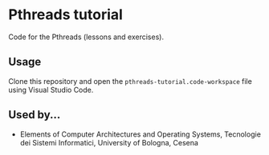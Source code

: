 # Pthreads tutorial
Code for the Pthreads (lessons and exercises).

## Usage
Clone this repository and open the `pthreads-tutorial.code-workspace` file using Visual Studio Code.

## Used by...
- Elements of Computer Architectures and Operating Systems, Tecnologie dei Sistemi Informatici, University of Bologna, Cesena
